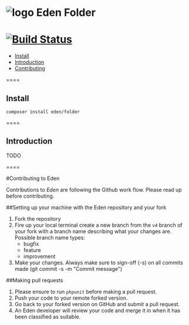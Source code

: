![logo](http://eden.openovate.com/assets/images/cloud-social.png) Eden Folder
====
[![Build Status](https://api.travis-ci.org/Eden-PHP/Folder.png)](https://travis-ci.org/Eden-PHP/Folder)
====

- [Install](#install)
- [Introduction](#intro)
- [Contributing](#contributing)

====

<a name="install"></a>
## Install

`composer install eden/folder`

====

<a name="intro"></a>
## Introduction

TODO

====

<a name="contributing"></a>
#Contributing to Eden

Contributions to *Eden* are following the Github work flow. Please read up before contributing.

##Setting up your machine with the Eden repository and your fork

1. Fork the repository
2. Fire up your local terminal create a new branch from the `v4` branch of your 
fork with a branch name describing what your changes are. 
 Possible branch name types:
    - bugfix
    - feature
    - improvement
3. Make your changes. Always make sure to sign-off (-s) on all commits made (git commit -s -m "Commit message")

##Making pull requests

1. Please ensure to run `phpunit` before making a pull request.
2. Push your code to your remote forked version.
3. Go back to your forked version on GitHub and submit a pull request.
4. An Eden developer will review your code and merge it in when it has been classified as suitable.